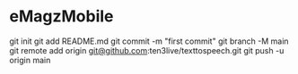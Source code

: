 # eMagzMobile
git init git add README.md git commit -m "first commit" git branch -M main git remote add origin git@github.com:ten3live/texttospeech.git git push -u origin main
